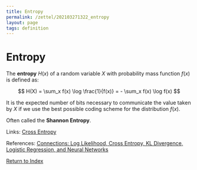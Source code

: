 ```yaml
---
title: Entropy
permalink: /zettel/202103271322_entropy
layout: page
tags: definition
---
```

# Entropy

The **entropy** $H(x)$ of a random variable $X$ with probability mass function $f(x)$ is defined as:

$$
H(X) = \sum_x f(x) \log \frac{1}{f(x)} = - \sum_x f(x) \log f(x)
$$

It is the expected number of bits necessary to communicate the value taken by $X$ if we 
use the best possible coding scheme for the distribution $f(x)$.


Often called the **Shannon Entropy**.

Links: [Cross Entropy](202103271307_crossEntropy)

References: [Connections: Log Likelihood, Cross Entropy, KL Divergence, Logistic Regression, and Neural Networks](https://glassboxmedicine.com/2019/12/07/connections-log-likelihood-cross-entropy-kl-divergence-logistic-regression-and-neural-networks/)

[Return to Index](index)